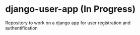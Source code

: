 # django-user-app (In Progress)
Repository to work on a django app for user registration and authentification
